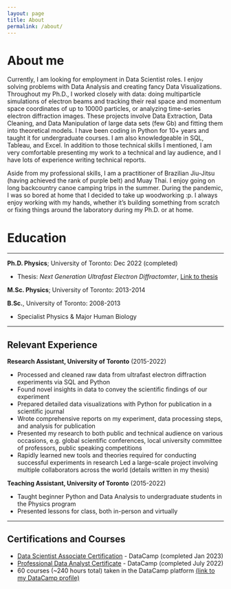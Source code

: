 ```yaml
---
layout: page
title: About
permalink: /about/
---
```


# About me

Currently, I am looking for employment in Data Scientist roles. I enjoy solving problems with Data Analysis and creating fancy Data Visualizations. Throughout my Ph.D., I worked closely with data: doing multiparticle simulations of electron beams and tracking their real space and momentum space coordinates of up to 10000 particles, or analyzing time-series electron diffraction images. These projects involve Data Extraction, Data Cleaning, and Data Manipulation of large data sets (few Gb) and fitting them into theoretical models. I have been coding in Python for 10+ years and taught it for undergraduate courses. I am also knowledgeable in SQL, Tableau, and Excel. In addition to those technical skills I mentioned, I am very comfortable presenting my work to a technical and lay audience, and I have lots of experience writing technical reports. 

Aside from my professional skills, I am a practitioner of Brazilian Jiu-Jitsu (having achieved the rank of purple belt) and Muay Thai. I enjoy going on long backcountry canoe camping trips in the summer. During the pandemic, I was so bored at home that I decided to take up woodworking :p. I always enjoy working with my hands, whether it’s building something from scratch or fixing things around the laboratory during my Ph.D. or at home.


# Education
---------

**Ph.D. Physics**; University of Toronto: Dec 2022 (completed)

- Thesis: *Next Generation Ultrafast Electron Diffractomter*,
<a href="https://drive.google.com/file/d/1qxqMdCOQXLxhbYiKkQzL69YKVwKny1PG/view?usp=share_link" target="_blank">Link to thesis</a>

**M.Sc. Physics**; University of Toronto: 2013-2014

**B.Sc.**, University of Toronto: 2008-2013
- Specialist Physics & Major Human Biology

---

## Relevant Experience

**Research Assistant, University of Toronto**   (2015-2022)

* Processed and cleaned raw data from ultrafast electron diffraction experiments via SQL and Python
* Found novel insights in data to convey the scientific findings of our experiment
* Prepared detailed data visualizations with Python for publication in a scientific journal
* Wrote comprehensive reports on my experiment, data processing steps, and analysis for publication
* Presented my research to both public and technical audience on various occasions, e.g. global scientific conferences, local university committee of professors, public speaking competitions
* Rapidly learned new tools and theories required for conducting successful experiments in research
Led a large-scale project involving multiple collaborators across the world (details written in my thesis)

**Teaching Assistant, University of Toronto**  (2015-2022)
* Taught beginner Python and Data Analysis to undergraduate students in the Physics program
* Presented lessons for class, both in-person and virtually

---
## Certifications and Courses

- <a href=https://www.datacamp.com/certificate/DSA0013834559538 target="_blank">Data Scientist Associate Certification</a> - DataCamp (completed Jan 2023)
- <a href=https://www.datacamp.com/certificate/DA0014806481425 target="_blank">Professional Data Analyst Certificate</a> - DataCamp (completed July 2022)
- 60 courses (~240 hours total) taken in the DataCamp platform <a href=https://app.datacamp.com/profile/johnkitfeng target="_blank">(link to my DataCamp profile)</a>

